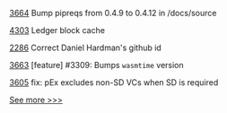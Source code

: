 
[3664](https://github.com/hyperledger/iroha/pull/3664) Bump pipreqs from 0.4.9 to 0.4.12 in /docs/source

[4303](https://github.com/hyperledger/fabric/pull/4303) Ledger block cache

[2286](https://github.com/hyperledger/aries-cloudagent-python/pull/2286) Correct Daniel Hardman's github id

[3663](https://github.com/hyperledger/iroha/pull/3663) [feature] #3309: Bumps `wasmtime` version

[3605](https://github.com/hyperledger/aries-framework-go/pull/3605) fix: pEx excludes non-SD VCs when SD is required


[See more >>>](https://start-here.hyperledger.org/pull-requests)

